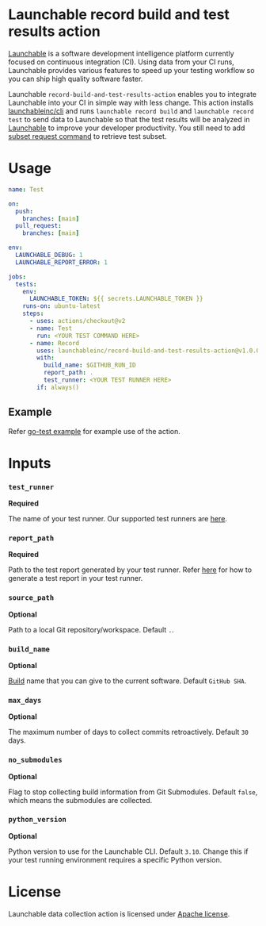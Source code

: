 # Launchable record build and test results action

[Launchable](https://www.launchableinc.com/) is a software development intelligence platform currently focused on continuous integration (CI). Using data from your CI runs, Launchable provides various features to speed up your testing workflow so you can ship high quality software faster.

Launchable `record-build-and-test-results-action` enables you to integrate Launchable into your CI in simple way with less change. This action installs [launchableinc/cli](https://github.com/launchableinc/cli) and runs `launchable record build` and `launchable record test` to send data to Launchable so that the test results will be analyzed in [Launchable](https://www.launchableinc.com/) to improve your developer productivity. You still need to add [subset request command](https://docs.launchableinc.com/resources/cli-reference#subset) to retrieve test subset.

# Usage

```yaml
name: Test

on:
  push:
    branches: [main]
  pull_request:
    branches: [main]

env:
  LAUNCHABLE_DEBUG: 1
  LAUNCHABLE_REPORT_ERROR: 1

jobs:
  tests:
    env:
      LAUNCHABLE_TOKEN: ${{ secrets.LAUNCHABLE_TOKEN }}
    runs-on: ubuntu-latest
    steps:
      - uses: actions/checkout@v2
      - name: Test
        run: <YOUR TEST COMMAND HERE>
      - name: Record
        uses: launchableinc/record-build-and-test-results-action@v1.0.0
        with:
          build_name: $GITHUB_RUN_ID
          report_path: .
          test_runner: <YOUR TEST RUNNER HERE>
        if: always()
```

## Example

Refer [go-test example](./.github/workflows/go-test-example.yaml) for example use of the action.

# Inputs

### `test_runner`
**Required**

The name of your test runner. Our supported test runners are [here](https://docs.launchableinc.com/resources/integrations).

### `report_path`
**Required**

Path to the test report generated by your test runner. Refer [here](https://docs.launchableinc.com/resources/integrations) for how to generate a test report in your test runner.

### `source_path`
**Optional**

Path to a local Git repository/workspace. Default `.`.

### `build_name`
**Optional**

[Build](https://docs.launchableinc.com/concepts/build) name that you can give to the current software. Default `GitHub SHA`.

### `max_days`
**Optional**

The maximum number of days to collect commits retroactively. Default `30` days.

### `no_submodules`
**Optional**

Flag to stop collecting build information from Git Submodules. Default `false`, which means the submodules are collected.

### `python_version`
**Optional**

Python version to use for the Launchable CLI. Default `3.10`. Change this if your test running environment requires a specific Python version.

# License
Launchable data collection action is licensed under [Apache license](./LICENSE).
